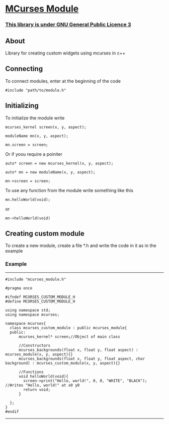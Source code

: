 # [MCurses Module](https://github.com/mrybs/mcurses/blob/main/mcurses_module.h)
### [This library is under GNU General Public Licence 3](https://github.com/mrybs/mcurses/blob/main/LICENSE)
## About
Library for creating custom widgets using mcurses in c++

## Connecting
To connect modules, enter at the beginning of the code

`#include "path/to/module.h"`

## Initializing
To initialize the module write

`mcurses_kernel screen(x, y, aspect);`

`moduleName mn(x, y, aspect);`

`mn.screen = screen;`

Or if yoou require a poiniter

`auto* screen = new mcurses_kernel(x, y, aspect);`

`auto* mn = new moduleName(x, y, aspect);`

`mn->screen = screen;`

To use any function from the module write something like this

`mn.helloWorld(void);`

or

`mn->helloWorld(void)`

## Creating custom module
To create a new module, create a file *.h and write the code in it as in the example
### Example
***
    #include "mcurses_module.h"

    #pragma once

    #ifndef MCURSES_CUSTOM_MODULE_H
    #define MCURSES_CUSTOM_MODULE_H

    using namespace std;
    using namespace mcurses;

    namespace mcurses{
      class mcurses_custom_module : public mcurses_module{
      public:
          mcurses_kernel* screen;//Object of main class
          
          //Constructors
          mcurses_backgrounds(float x, float y, float aspect) : mcurses_module(x, y, aspect){}
          mcurses_backgrounds(float x, float y, float aspect, char background) : mcurses_custom_module(x, y, aspect){}
          
          //Functions
          void helloWorld(void){
            screen->print("Hello, world!", 0, 0, "WHITE", "BLACK"); //Writes "Hello, world!" at x0 y0
            return void;
          }

      };
    }
    #endif
***
